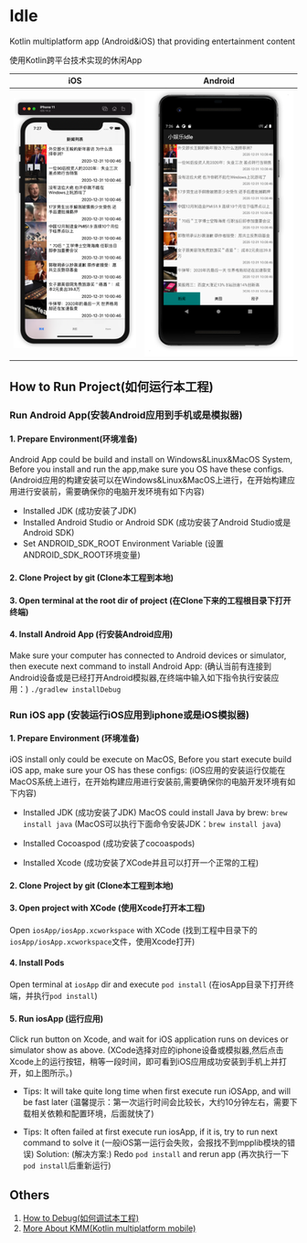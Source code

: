 # Idle
Kotlin multiplatform app (Android&amp;iOS) that providing entertainment content

使用Kotlin跨平台技术实现的休闲App

iOS|Android
-|-
![iOS Demo](art/iOS.png)|![Android Demo](art/Android.png)

## How to Run Project(如何运行本工程)
### Run Android App(安装Android应用到手机或是模拟器)
#### 1. Prepare Environment(环境准备)
Android App could be build and install on Windows&Linux&MacOS System, Before you install and run the app,make sure you OS have these configs. (Android应用的构建安装可以在Windows&Linux&MacOS上进行，在开始构建应用进行安装前，需要确保你的电脑开发环境有如下内容)
   * Installed JDK (成功安装了JDK)
   * Installed Android Studio or Android SDK (成功安装了Android Studio或是Android SDK)
   * Set ANDROID_SDK_ROOT Environment Variable (设置ANDROID_SDK_ROOT环境变量)
    
#### 2. Clone Project by git (Clone本工程到本地)
#### 3. Open terminal at the root dir of project (在Clone下来的工程根目录下打开终端)
#### 4. Install Android App (行安装Android应用)
Make sure your computer has connected to Android devices or simulator, then execute next command to install Android App: (确认当前有连接到Android设备或是已经打开Android模拟器,在终端中输入如下指令执行安装应用：)
    ```./gradlew installDebug```
   
### Run iOS app (安装运行iOS应用到iphone或是iOS模拟器)
#### 1. Prepare Environment (环境准备)
iOS install only could be execute on MacOS, Before you start execute build iOS app, make sure your OS has these configs: (iOS应用的安装运行仅能在MacOS系统上进行，在开始构建应用进行安装前,需要确保你的电脑开发环境有如下内容)
   * Installed JDK (成功安装了JDK)
     MacOS could install Java by brew: `brew install java` (MacOS可以执行下面命令安装JDK：`brew install java`)
     
   * Installed Cocoaspod (成功安装了cocoaspods)
   * Installed Xcode (成功安装了XCode并且可以打开一个正常的工程)
    
#### 2. Clone Project by git (Clone本工程到本地)
#### 3. Open project with XCode (使用Xcode打开本工程)
Open `iosApp/iosApp.xcworkspace` with XCode (找到工程中目录下的`iosApp/iosApp.xcworkspace`文件，使用Xcode打开)

#### 4. Install Pods
Open terminal at `iosApp` dir and execute `pod install` (在iosApp目录下打开终端，并执行`pod install`)

#### 5. Run iosApp (运行应用)
Click run button on Xcode, and wait for iOS application runs on devices or simulator show as above. (XCode选择对应的iphone设备或模拟器,然后点击Xcode上的运行按钮，稍等一段时间，即可看到iOS应用成功安装到手机上并打开，如上图所示。)


* Tips: It will take quite long time when first execute run iOSApp, and will be fast later (温馨提示：第一次运行时间会比较长，大约10分钟左右，需要下载相关依赖和配置环境，后面就快了)

* Tips: It often failed at first execute run iosApp, if it is, try to run next command to solve it (一般iOS第一运行会失败，会报找不到mpplib模块的错误)
Solution: (解决方案:)
Redo `pod install` and rerun app (再次执行一下`pod install`后重新运行)

## Others
1. [How to Debug(如何调试本工程)](./DEBUG.md)
2. [More About KMM(Kotlin multiplatform mobile)](https://kotlinlang.org/lp/mobile/)



